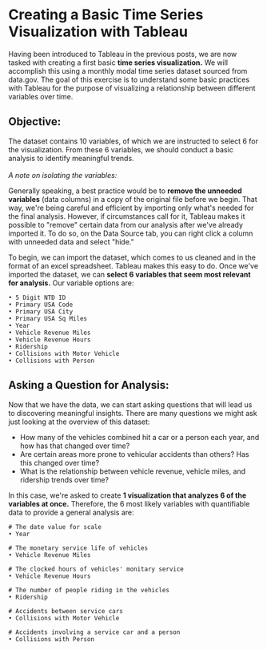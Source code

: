 # Creating a Basic Time Series Visualization with Tableau

Having been introduced to Tableau in the previous posts, we are now tasked with creating a first basic **time series visualization.** We will accomplish this using a monthly modal time series dataset sourced from data.gov. The goal of this exercise is to understand some basic practices with Tableau for the purpose of visualizing a relationship between different variables over time.

## Objective:
The dataset contains 10 variables, of which we are instructed to select 6 for the visualization. From these 6 variables, we should conduct a basic analysis to identify meaningful trends.
<br ><br />
*A note on isolating the variables:*

Generally speaking, a best practice would be to **remove the unneeded variables** (data columns) in a copy of the original file before we begin. That way, we're being careful and efficient by importing only what's needed for the final analysis. However, if circumstances call for it, Tableau makes it possible to "remove" certain data from our analysis after we've already imported it. To do so, on the Data Source tab, you can right click a column with unneeded data and select "hide."

To begin, we can import the dataset, which comes to us cleaned and in the format of an excel spreadsheet. Tableau makes this easy to do. Once we've imported the dataset, we can **select 6 variables that seem most relevant for analysis.** Our variable options are:

```
• 5 Digit NTD ID
• Primary USA Code
• Primary USA City
• Primary USA Sq Miles
• Year
• Vehicle Revenue Miles
• Vehicle Revenue Hours
• Ridership
• Collisions with Motor Vehicle
• Collisions with Person
```

## Asking a Question for Analysis:

Now that we have the data, we can start asking questions that will lead us to discovering meaningful insights. There are many questions we might ask just looking at the overview of this dataset:

- How many of the vehicles combined hit a car or a person each year, and how has that changed over time?
- Are certain areas more prone to vehicular accidents than others? Has this changed over time?
- What is the relationship between vehicle revenue, vehicle miles, and ridership trends over time?

In this case, we're asked to create **1 visualization that analyzes 6 of the variables at once.** Therefore, the 6 most likely variables with quantifiable data to provide a general analysis are:
```
# The date value for scale
• Year

# The monetary service life of vehicles
• Vehicle Revenue Miles

# The clocked hours of vehicles' monitary service
• Vehicle Revenue Hours

# The number of people riding in the vehicles
• Ridership

# Accidents between service cars
• Collisions with Motor Vehicle

# Accidents involving a service car and a person
• Collisions with Person
```



